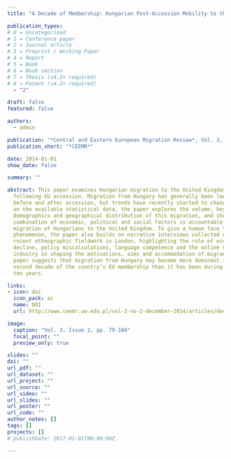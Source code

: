 ```yaml
---
title: "A Decade of Membership: Hungarian Post-Accession Mobility to the United Kingdom"

publication_types:
# 0 = Uncategorized
# 1 = Conference paper
# 2 = Journal article
# 3 = Preprint / Working Paper
# 4 = Report
# 5 = Book
# 6 = Book section
# 7 = Thesis (v4.2+ required)
# 8 = Patent (v4.2+ required)
  - "2"

draft: false
featured: false

authors:
  - admin

publication: "*Central and Eastern European Migration Review*, Vol. 3, Issue 2, pp. 79-104"
publication_short: "*CEEMR*"

date: 2014-01-01
show_date: false

summary: ""

abstract: This paper examines Hungarian migration to the United Kingdom
  following EU accession. Migration from Hungary has generally been low both
  before and after accession, but trends have recently started to change. Based
  on the available statistical data, the paper explores the volume, key
  demographics and geographical distribution of this migration, and shows how a
  combination of economic, political and social factors is accountable for the
  migration of Hungarians to the United Kingdom. To give a human face to the
  phenomenon, the paper also builds on narrative interviews collected during
  recent ethnographic fieldwork in London, highlighting the role of economic
  decline, policy miscalculations, language competence and the online migration
  industry in shaping the motivations, aims and accommodation of migrants. The
  paper suggests that migration from Hungary may become more dominant in the
  second decade of the country’s EU membership than it has been during the first
  ten years.

links:
- icon: doi
  icon_pack: ai
  name: DOI
  url: http://www.ceemr.uw.edu.pl/vol-3-no-2-december-2014/articles/decade-membership-hungarian-post-accession-mobility-united-kingdom

image:
  caption: "Vol. 3, Issue 2, pp. 79-104"
  focal_point: ""
  preview_only: true

slides: ""
doi: ""
url_pdf: ""
url_dataset: ""
url_project: ""
url_source: ""
url_video: ""
url_slides: ""
url_poster: ""
url_code: ""
author_notes: []
tags: []
projects: []
# publishDate: 2017-01-01T00:00:00Z

---
```

